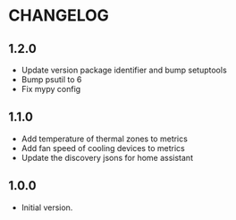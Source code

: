 # CHANGELOG

## 1.2.0

* Update version package identifier and bump setuptools
* Bump psutil to 6
* Fix mypy config

## 1.1.0

* Add temperature of thermal zones to metrics
* Add fan speed of cooling devices to metrics
* Update the discovery jsons for home assistant

## 1.0.0

* Initial version.
